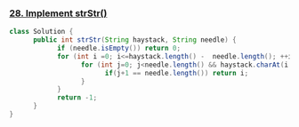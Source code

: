 ### [28. Implement strStr()](https://leetcode.com/problems/implement-strstr/)
```java
class Solution {
      public int strStr(String haystack, String needle) {
            if (needle.isEmpty()) return 0;
            for (int i =0; i<=haystack.length() -  needle.length(); ++i){  //遍历haystack
                  for (int j=0; j<needle.length() && haystack.charAt(i + j) == needle.charAt(j); ++j){  //遍历needle
                        if(j+1 == needle.length()) return i;
                  }
            }
            return -1;
      }
}
```